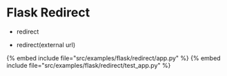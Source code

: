 # Flask Redirect

* redirect

* redirect(external url)

{% embed include file="src/examples/flask/redirect/app.py" %}
{% embed include file="src/examples/flask/redirect/test_app.py" %}

